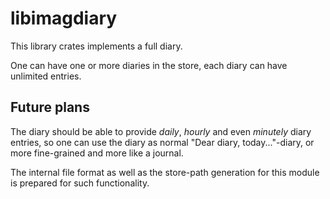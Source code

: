# libimagdiary

This library crates implements a full diary.

One can have one or more diaries in the store, each diary can have unlimited
entries.

## Future plans

The diary should be able to provide _daily_, _hourly_ and even _minutely_
diary entries, so one can use the diary as normal "Dear diary,
today..."-diary, or more fine-grained and more like a journal.

The internal file format as well as the store-path generation for this module is
prepared for such functionality.

